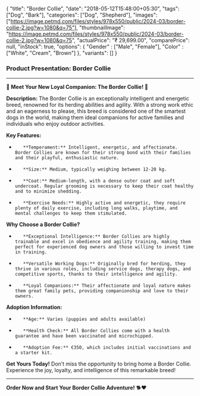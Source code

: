 {
    "title": "Border Collie",
    "date": "2018-05-12T15:48:00+05:30",
    "tags": ["Dog", "Bark"],
    "categories": ["Dog", "Shepherd"],
    "images": ["https://image.petmd.com/files/styles/978x550/public/2024-03/border-collie-2.jpg?w=1080&q=75"],
    "thumbnailImage": "https://image.petmd.com/files/styles/978x550/public/2024-03/border-collie-2.jpg?w=1080&q=75",
    "actualPrice": "₹ 29,699.00",
    "comparePrice": null,
    "inStock": true,
    "options": {
        "Gender" : ["Male", "Female"],
        "Color" : ["White", "Cream", "Brown"]
    },
    "variants": []
}

### Product Presentation: Border Collie

---

**🐾 Meet Your New Loyal Companion: The Border Collie! 🐶**

**Description:**
The Border Collie is an exceptionally intelligent and energetic breed, renowned for its herding abilities and agility. With a strong work ethic and an eagerness to please, this breed is considered one of the smartest dogs in the world, making them ideal companions for active families and individuals who enjoy outdoor activities.

**Key Features:**
-        **Temperament:** Intelligent, energetic, and affectionate. Border Collies are known for their strong bond with their families and their playful, enthusiastic nature.
-        **Size:** Medium, typically weighing between 12-20 kg.
-        **Coat:** Medium-length, with a dense outer coat and soft undercoat. Regular grooming is necessary to keep their coat healthy and to minimize shedding.
-        **Exercise Needs:** Highly active and energetic, they require plenty of daily exercise, including long walks, playtime, and mental challenges to keep them stimulated.

**Why Choose a Border Collie?**
-        **Exceptional Intelligence:** Border Collies are highly trainable and excel in obedience and agility training, making them perfect for experienced dog owners and those willing to invest time in training.
-        **Versatile Working Dogs:** Originally bred for herding, they thrive in various roles, including service dogs, therapy dogs, and competitive sports, thanks to their intelligence and agility.
-        **Loyal Companions:** Their affectionate and loyal nature makes them great family pets, providing companionship and love to their owners.

**Adoption Information:**
-        **Age:** Varies (puppies and adults available)
-        **Health Check:** All Border Collies come with a health guarantee and have been vaccinated and microchipped.
-        **Adoption Fee:** €350, which includes initial vaccinations and a starter kit.

**Get Yours Today!**
Don’t miss the opportunity to bring home a Border Collie. Experience the joy, loyalty, and intelligence of this remarkable breed!

---

**Order Now and Start Your Border Collie Adventure!** 🐕❤️